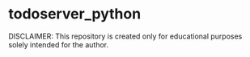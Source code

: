# todoserver_python
DISCLAIMER:
This repository is created only for educational purposes solely intended for the author.

